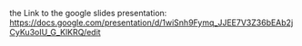 the Link to the google slides presentation:
https://docs.google.com/presentation/d/1wiSnh9Fymq_JJEE7V3Z36bEAb2jCyKu3oIU_G_KlKRQ/edit
